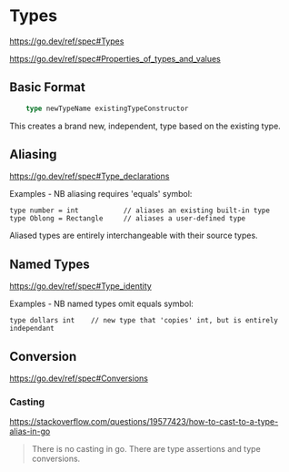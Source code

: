 Types
=====

https://go.dev/ref/spec#Types

https://go.dev/ref/spec#Properties_of_types_and_values


Basic Format
------------

```go
	type newTypeName existingTypeConstructor
```

This creates a brand new, independent, type based on the existing type.






Aliasing
--------

https://go.dev/ref/spec#Type_declarations

Examples - NB aliasing requires 'equals' symbol:

	type number = int			// aliases an existing built-in type
	type Oblong = Rectangle		// aliases a user-defined type

Aliased types are entirely interchangeable with their source types.


Named Types
-----------

https://go.dev/ref/spec#Type_identity

Examples - NB named types omit equals symbol:

	type dollars int	// new type that 'copies' int, but is entirely independant




Conversion
----------

https://go.dev/ref/spec#Conversions




### Casting
https://stackoverflow.com/questions/19577423/how-to-cast-to-a-type-alias-in-go

> There is no casting in go. There are type assertions and type conversions.

